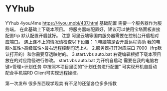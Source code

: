# YYhub
YYhub 4you/4me
https://4you.mobi/437.html  基础配置 需要一个服务器作为服务端。
在此基础上下载本项目。
将服务器端配置好，建议可以使用宝塔面板直接配置frp 默认配置开启就好。
注意 阿里云端等国内服务器需要在控制台开启相对应端口。
遇上连不上的情况请检查以下设置：
1.电脑端是否开启远程协助 我的电脑>属性>高级属性>最右远程控制勾选上√。
2.服务器打开对应端口 7000（frp默认打开的）和你需要穿透映射的。
3.start.vbs  auto.bat 右键编辑根据下载本项目放在的对应路径进行修改。
start.vbs  auto.bat 为开机自启动  需要在我的电脑右键>管理>计划任务 中按照本项目里面的“计划任务进行配置” 可实现开机自启动 配合手机端RD Client可实现远程操控。

第一次发布 很多东西现学现卖 有不足的还望各位多多指教
